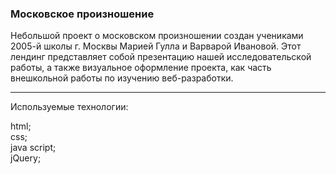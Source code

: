 <h3>Московское произношение</h3>
Небольшой проект о московском произношении создан учениками 2005-й школы г. Москвы Марией Гулла и Варварой Ивановой. Этот лендинг представляет собой презентацию нашей исследовательской работы, а также визуальное оформление проекта, как часть внешкольной работы по изучению веб-разработки. 
<hr>
Используемые технологии:

html; <br>
css; <br>
java script; <br>
jQuery; <br>
